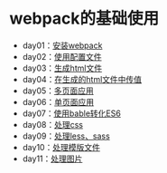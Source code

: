 # webpack的基础使用
* day01：[安装webpack](https://github.com/nsnds/currentEntry/tree/master/webpack_01/day01)
* day02：[使用配置文件](https://github.com/nsnds/currentEntry/tree/master/webpack_01/day02)
* day03：[生成html文件](https://github.com/nsnds/currentEntry/tree/master/webpack_01/day03)
* day04：[在生成的html文件中传值](https://github.com/nsnds/currentEntry/tree/master/webpack_01/day04)
* day05：[多页面应用](https://github.com/nsnds/currentEntry/tree/master/webpack_01/day05)
* day06：[单页面应用](https://github.com/nsnds/currentEntry/tree/master/webpack_01/day06)
* day07：[使用bable转化ES6](https://github.com/nsnds/currentEntry/tree/master/webpack_01/day07)
* day08：[处理css](https://github.com/nsnds/currentEntry/tree/master/webpack_01/day08)
* day09：[处理less、sass](https://github.com/nsnds/currentEntry/tree/master/webpack_01/day09)
* day10：[处理模版文件](https://github.com/nsnds/currentEntry/tree/master/webpack_01/day10)
* day11：[处理图片](https://github.com/nsnds/currentEntry/tree/master/webpack_01/day11)